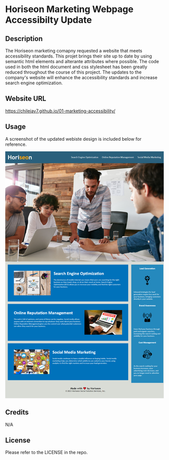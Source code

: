 # Horiseon Marketing Webpage Accessibilty Update

## Description

The Horiseon marketing comapny requested a website that meets accessibility standards.  This projet brings their site up to date by using semantic html elements and alterante attributes where possible.  The code used in both the html document and css stylesheet has been greatly reduced throughout the course of this project.  The updates to the company's website will enhance the accessibility standards and increase search engine optimization.

## Website URL

https://chilejay7.github.io/01-marketing-accessibility/

## Usage

A screenshot of the updated webiste design is included below for reference.

![alt text](assets/images/deployed_site.png)

## Credits

N/A

## License

Please refer to the LICENSE in the repo.